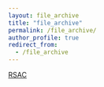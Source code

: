 ```yaml
---
layout: file_archive
title: "file_archive"
permalink: /file_archive/
author_profile: true
redirect_from:
  - /file_archive
---
```


[RSAC](/assets/rsac_sz.pdf)

